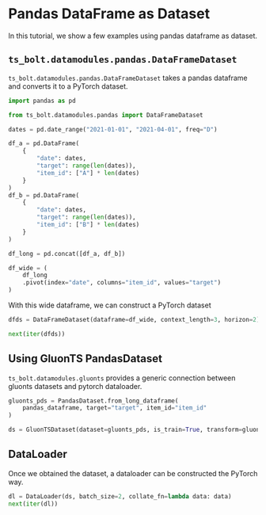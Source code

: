 # Pandas DataFrame as Dataset

In this tutorial, we show a few examples using pandas dataframe as dataset.

## `ts_bolt.datamodules.pandas.DataFrameDataset`

`ts_bolt.datamodules.pandas.DataFrameDataset` takes a pandas dataframe and converts it to a PyTorch dataset.


```python
import pandas as pd

from ts_bolt.datamodules.pandas import DataFrameDataset

dates = pd.date_range("2021-01-01", "2021-04-01", freq="D")

df_a = pd.DataFrame(
    {
        "date": dates,
        "target": range(len(dates)),
        "item_id": ["A"] * len(dates)
    }
)
df_b = pd.DataFrame(
    {
        "date": dates,
        "target": range(len(dates)),
        "item_id": ["B"] * len(dates)
    }
)

df_long = pd.concat([df_a, df_b])

df_wide = (
    df_long
    .pivot(index="date", columns="item_id", values="target")
)
```

With this wide dataframe, we can construct a PyTorch dataset

```python
dfds = DataFrameDataset(dataframe=df_wide, context_length=3, horizon=2)

next(iter(dfds))
```

## Using GluonTS PandasDataset

`ts_bolt.datamodules.gluonts` provides a generic connection between gluonts datasets and pytorch dataloader.


```python
gluonts_pds = PandasDataset.from_long_dataframe(
    pandas_dataframe, target="target", item_id="item_id"
)

ds = GluonTSDataset(dataset=gluonts_pds, is_train=True, transform=gluonts_transform)
```

## DataLoader

Once we obtained the dataset, a dataloader can be constructed the PyTorch way.

```python
dl = DataLoader(ds, batch_size=2, collate_fn=lambda data: data)
next(iter(dl))
```
